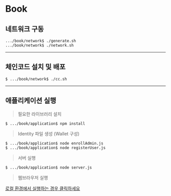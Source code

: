 # Book

## 네트워크 구동
```
.../book/network$ ./generate.sh
.../book/network$ ./network.sh
```

---

## 체인코드 설치 및 배포
```
$ .../book/network$ ./cc.sh
```

---

## 애플리케이션 실행

> 필요한 라이브러리 설치
```
$ .../book/application$ npm install
```

> Identity 파일 생성 (Wallet 구성)
```
$ .../book/application$ node enrollAdmin.js
$ .../book/application$ node registerUser.js
```
> 서버 실행
```
$ .../book/application$ node server.js
```
> 웹브라우저 실행

[로컬 환경에서 실행하는 경우 클릭하세요](http://localhost:8070)
